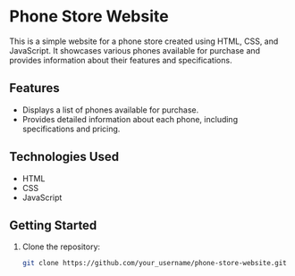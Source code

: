 # Phone Store Website

This is a simple website for a phone store created using HTML, CSS, and JavaScript. It showcases various phones available for purchase and provides information about their features and specifications.

## Features

- Displays a list of phones available for purchase.
- Provides detailed information about each phone, including specifications and pricing.

## Technologies Used

- HTML
- CSS
- JavaScript

## Getting Started

1. Clone the repository:

   ```bash
   git clone https://github.com/your_username/phone-store-website.git
